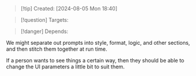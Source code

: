 
>[!tip] Created: [2024-08-05 Mon 18:40]

>[!question] Targets: 

>[!danger] Depends: 

We might separate out prompts into style, format, logic, and other sections, and then stitch them together at run time.

If a person wants to see things a certain way, then they should be able to change the UI parameters a little bit to suit them.